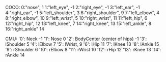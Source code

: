 COCO:
0:"nose",    1
1:"left_eye",  -1
2:"right_eye",  -1
3:"left_ear",   -1
4:"right_ear",   -1
5:"left_shoulder",  3
6:"right_shoulder",  9
7:"left_elbow",    4
8:"right_elbow",   10
9:"left_wrist",    5
10:"right_wrist",  11
11:"left_hip",     6
12:"right_hip",    12
13:"left_knee",    7
14:"right_knee",   13
15:"left_ankle",   8
16:"right_ankle"   14

CMU:
'0': Neck                          -1 
'1': Nose                          0
'2': BodyCenter (center of hips)    -1
'3': lShoulder                      5
'4': lElbow                         7
'5': lWrist,                        9
'6': lHip  11
'7': lKnee  13
'8': lAnkle  15
'9': rShoulder  6
'10': rElbow   8
'11': rWrist   10
'12': rHip     12
'13': rKnee    13
'14': rAnkle   14